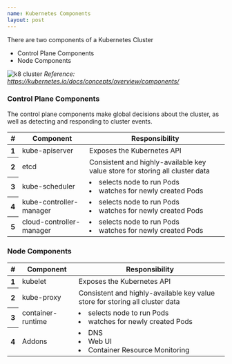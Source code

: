 ```yaml
---
name: Kubernetes Components
layout: post
---
```


There are two components of a Kubernetes Cluster
* Control Plane Components
* Node Components

![k8 cluster](https://d33wubrfki0l68.cloudfront.net/2475489eaf20163ec0f54ddc1d92aa8d4c87c96b/e7c81/images/docs/components-of-kubernetes.svg)
*Reference: https://kubernetes.io/docs/concepts/overview/components/*


### Control Plane Components
The control plane components make global decisions about the cluster, as well as detecting and responding to cluster 
events. 

<table class="table table-dark">
  <thead>
    <tr>
      <th scope="col">#</th>
      <th scope="col">Component</th>
      <th scope="col">Responsibility</th>
    </tr>
  </thead>
  <tbody>
    <tr>
      <th scope="row">1</th>
      <td>kube-apiserver</td>
      <td>Exposes the Kubernetes API</td>
    </tr>
    <tr>
      <th scope="row">2</th>
      <td>etcd</td>
      <td>Consistent and highly-available key value store for storing all cluster data</td>
    </tr>
    <tr>
      <th scope="row">3</th>
      <td>kube-scheduler</td>
      <td><li>selects node to run Pods</li><li>watches for newly created Pods</li></td>
    </tr>
    <tr>
      <th scope="row">4</th>
      <td>kube-controller-manager</td>
      <td><li>selects node to run Pods</li><li>watches for newly created Pods</li></td>
    </tr>
    <tr>
      <th scope="row">5</th>
      <td>cloud-controller-manager</td>
      <td><li>selects node to run Pods</li><li>watches for newly created Pods</li></td>
    </tr>
  </tbody>
</table>



### Node Components

<table class="table table-dark">
  <thead>
    <tr>
      <th scope="col">#</th>
      <th scope="col">Component</th>
      <th scope="col">Responsibility</th>
    </tr>
  </thead>
  <tbody>
    <tr>
      <th scope="row">1</th>
      <td>kubelet</td>
      <td>Exposes the Kubernetes API</td>
    </tr>
    <tr>
      <th scope="row">2</th>
      <td>kube-proxy</td>
      <td>Consistent and highly-available key value store for storing all cluster data</td>
    </tr>
    <tr>
      <th scope="row">3</th>
      <td>container-runtime</td>
      <td><li>selects node to run Pods</li><li>watches for newly created Pods</li></td>
    </tr>
    <tr>
      <th scope="row">4</th>
      <td>Addons</td>
      <td><li>DNS</li><li>Web UI</li><li>Container Resource Monitoring</li></td>
    </tr>
  </tbody>
</table>


